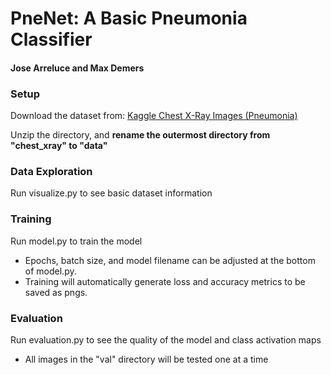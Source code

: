 # PneNet: A Basic Pneumonia Classifier
#### Jose Arreluce and Max Demers

### Setup
Download the dataset from: [Kaggle Chest X-Ray Images (Pneumonia)](https://www.kaggle.com/paultimothymooney/chest-xray-pneumonia)

Unzip the directory, and __rename the outermost directory from "chest_xray" to "data"__

### Data Exploration
Run visualize.py to see basic dataset information

### Training
Run model.py to train the model
* Epochs, batch size, and model filename can be adjusted at the bottom of model.py.
* Training will automatically generate loss and accuracy metrics to be saved as pngs.

### Evaluation
Run evaluation.py to see the quality of the model and class activation maps
* All images in the "val" directory will be tested one at a time

